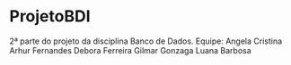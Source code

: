 # ProjetoBDI
2ª parte do projeto da disciplina Banco de Dados.
Equipe: Angela Cristina
        Arhur Fernandes
        Debora Ferreira
        Gilmar Gonzaga
        Luana Barbosa
